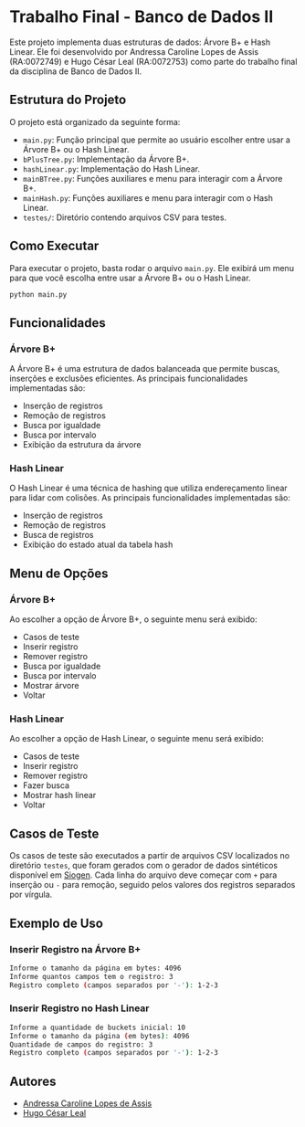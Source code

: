 # Trabalho Final - Banco de Dados II

Este projeto implementa duas estruturas de dados: Árvore B+ e Hash Linear. Ele foi desenvolvido por Andressa Caroline Lopes de Assis (RA:0072749) e Hugo César Leal (RA:0072753) como parte do trabalho final da disciplina de Banco de Dados II.

## Estrutura do Projeto

O projeto está organizado da seguinte forma:

- `main.py`: Função principal que permite ao usuário escolher entre usar a Árvore B+ ou o Hash Linear.
- `bPlusTree.py`: Implementação da Árvore B+.
- `hashLinear.py`: Implementação do Hash Linear.
- `mainBTree.py`: Funções auxiliares e menu para interagir com a Árvore B+.
- `mainHash.py`: Funções auxiliares e menu para interagir com o Hash Linear.
- `testes/`: Diretório contendo arquivos CSV para testes.

## Como Executar

Para executar o projeto, basta rodar o arquivo `main.py`. Ele exibirá um menu para que você escolha entre usar a Árvore B+ ou o Hash Linear.

```sh
python main.py
```

## Funcionalidades

### Árvore B+

A Árvore B+ é uma estrutura de dados balanceada que permite buscas, inserções e exclusões eficientes. As principais funcionalidades implementadas são:

- Inserção de registros
- Remoção de registros
- Busca por igualdade
- Busca por intervalo
- Exibição da estrutura da árvore

### Hash Linear

O Hash Linear é uma técnica de hashing que utiliza endereçamento linear para lidar com colisões. As principais funcionalidades implementadas são:

- Inserção de registros
- Remoção de registros
- Busca de registros
- Exibição do estado atual da tabela hash

## Menu de Opções

### Árvore B+

Ao escolher a opção de Árvore B+, o seguinte menu será exibido:

- Casos de teste
- Inserir registro
- Remover registro
- Busca por igualdade
- Busca por intervalo
- Mostrar árvore
- Voltar

### Hash Linear

Ao escolher a opção de Hash Linear, o seguinte menu será exibido: 

- Casos de teste
- Inserir registro
- Remover registro
- Fazer busca
- Mostrar hash linear
- Voltar

## Casos de Teste

Os casos de teste são executados a partir de arquivos CSV localizados no diretório `testes`, que foram gerados com o gerador de dados sintéticos disponível em [Siogen](https://ribeiromarcos.github.io/siogen/). Cada linha do arquivo deve começar com `+` para inserção ou `-` para remoção, seguido pelos valores dos registros separados por vírgula.

## Exemplo de Uso

### Inserir Registro na Árvore B+

```sh
Informe o tamanho da página em bytes: 4096
Informe quantos campos tem o registro: 3
Registro completo (campos separados por '-'): 1-2-3
```

### Inserir Registro no Hash Linear

```sh
Informe a quantidade de buckets inicial: 10
Informe o tamanho da página (em bytes): 4096
Quantidade de campos do registro: 3
Registro completo (campos separados por '-'): 1-2-3
```

## Autores

- [Andressa Caroline Lopes de Assis](https://github.com/AndreessaLopes)
- [Hugo César Leal](https://github.com/hugocesarleal/)